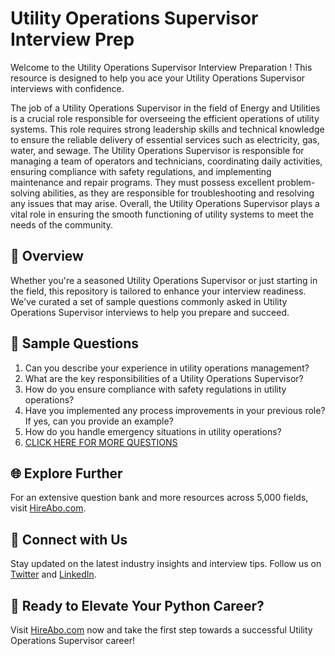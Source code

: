 # Utility Operations Supervisor Interview Prep

Welcome to the Utility Operations Supervisor Interview Preparation ! This resource is designed to help you ace your Utility Operations Supervisor interviews with confidence.

The job of a Utility Operations Supervisor in the field of Energy and Utilities is a crucial role responsible for overseeing the efficient operations of utility systems. This role requires strong leadership skills and technical knowledge to ensure the reliable delivery of essential services such as electricity, gas, water, and sewage. The Utility Operations Supervisor is responsible for managing a team of operators and technicians, coordinating daily activities, ensuring compliance with safety regulations, and implementing maintenance and repair programs. They must possess excellent problem-solving abilities, as they are responsible for troubleshooting and resolving any issues that may arise. Overall, the Utility Operations Supervisor plays a vital role in ensuring the smooth functioning of utility systems to meet the needs of the community.

## 🚀 Overview

Whether you're a seasoned Utility Operations Supervisor or just starting in the field, this repository is tailored to enhance your interview readiness. We've curated a set of sample questions commonly asked in Utility Operations Supervisor interviews to help you prepare and succeed.

## 📝 Sample Questions

1. Can you describe your experience in utility operations management?
2. What are the key responsibilities of a Utility Operations Supervisor?
3. How do you ensure compliance with safety regulations in utility operations?
4. Have you implemented any process improvements in your previous role? If yes, can you provide an example?
5. How do you handle emergency situations in utility operations?
6. [CLICK HERE FOR MORE QUESTIONS](https://hireabo.com/job/20_2_6/Utility%20Operations%20Supervisor)

## 🌐 Explore Further

For an extensive question bank and more resources across 5,000 fields, visit [HireAbo.com](https://www.hireabo.com).

## 📱 Connect with Us

Stay updated on the latest industry insights and interview tips. Follow us on [Twitter](https://twitter.com/hireabo) and [LinkedIn](https://www.linkedin.com/in/hire-abo-3609972a8/).

## 🚀 Ready to Elevate Your Python Career?

Visit [HireAbo.com](https://www.hireabo.com) now and take the first step towards a successful Utility Operations Supervisor career!